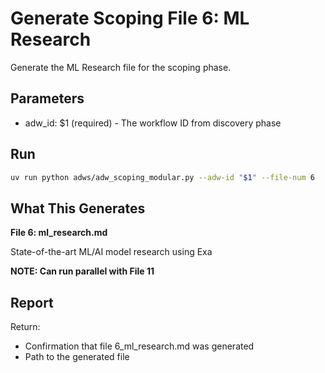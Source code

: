 # Generate Scoping File 6: ML Research

Generate the ML Research file for the scoping phase.

## Parameters

- adw_id: $1 (required) - The workflow ID from discovery phase

## Run

```bash
uv run python adws/adw_scoping_modular.py --adw-id "$1" --file-num 6
```

## What This Generates

**File 6: ml_research.md**

State-of-the-art ML/AI model research using Exa

**NOTE: Can run parallel with File 11**

## Report

Return:
- Confirmation that file 6_ml_research.md was generated
- Path to the generated file
